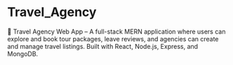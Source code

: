# Travel_Agency
🧳 Travel Agency Web App – A full-stack MERN application where users can explore and book tour packages, leave reviews, and agencies can create and manage travel listings. Built with React, Node.js, Express, and MongoDB.
